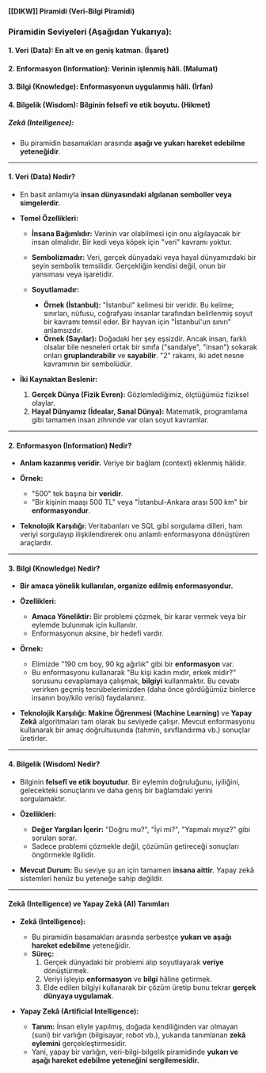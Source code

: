 #### [[DIKW]] Piramidi (Veri-Bilgi Piramidi)


### **Piramidin Seviyeleri (Aşağıdan Yukarıya):**
 
    
#### 1. **Veri (Data):** En alt ve en geniş katman. (İşaret)
        
#### 2. **Enformasyon (Information):** Verinin işlenmiş hâli. (Malumat)
        
#### 3. **Bilgi (Knowledge):** Enformasyonun uygulanmış hâli. (İrfan)
        
#### 4. **Bilgelik (Wisdom):** Bilginin felsefî ve etik boyutu. (Hikmet)
        

##### **Zekâ (Intelligence):** 
- Bu piramidin basamakları arasında **aşağı ve yukarı hareket edebilme yeteneğidir**.
    

---

#### 1. Veri (Data) Nedir?

- En basit anlamıyla **insan dünyasındaki algılanan semboller veya simgelerdir.**
    
- **Temel Özellikleri:**
    - **İnsana Bağımlıdır:** Verinin var olabilmesi için onu algılayacak bir insan olmalıdır. Bir kedi veya köpek için "veri" kavramı yoktur.
    - **Sembolizmadır:** Veri, gerçek dünyadaki veya hayal dünyamızdaki bir şeyin sembolik temsilidir. Gerçekliğin kendisi değil, onun bir yansıması veya işaretidir.
        
    - **Soyutlamadır:**
        - **Örnek (İstanbul):** "İstanbul" kelimesi bir veridir. Bu kelime; sınırları, nüfusu, coğrafyası insanlar tarafından belirlenmiş soyut bir kavramı temsil eder. Bir hayvan için "İstanbul'un sınırı" anlamsızdır.
        - **Örnek (Sayılar):** Doğadaki her şey eşsizdir. Ancak insan, farklı olsalar bile nesneleri ortak bir sınıfa ("sandalye", "insan") sokarak onları **gruplandırabilir** ve **sayabilir**. "2" rakamı, iki adet nesne kavramının bir sembolüdür.
            
- **İki Kaynaktan Beslenir:**
    1. **Gerçek Dünya (Fizik Evren):** Gözlemlediğimiz, ölçtüğümüz fiziksel olaylar.
    2. **Hayal Dünyamız (İdealar, Sanal Dünya):** Matematik, programlama gibi tamamen insan zihninde var olan soyut kavramlar.

---

#### 2. Enformasyon (Information) Nedir?

- **Anlam kazanmış veridir.** Veriye bir bağlam (context) eklenmiş hâlidir.
    
- **Örnek:**
    - "500" tek başına bir **veridir**.
    - "Bir kişinin maaşı 500 TL" veya "İstanbul-Ankara arası 500 km" bir **enformasyondur**.
        
- **Teknolojik Karşılığı:** Veritabanları ve SQL gibi sorgulama dilleri, ham veriyi sorgulayıp ilişkilendirerek onu anlamlı enformasyona dönüştüren araçlardır.

---
#### 3. Bilgi (Knowledge) Nedir?

- **Bir amaca yönelik kullanılan, organize edilmiş enformasyondur.**
    
- **Özellikleri:**
    - **Amaca Yöneliktir:** Bir problemi çözmek, bir karar vermek veya bir eylemde bulunmak için kullanılır.
    - Enformasyonun aksine, bir hedefi vardır.
        
- **Örnek:**
    - Elimizde "190 cm boy, 90 kg ağırlık" gibi bir **enformasyon** var.
    - Bu enformasyonu kullanarak "Bu kişi kadın mıdır, erkek midir?" sorusunu cevaplamaya çalışmak, **bilgiyi** kullanmaktır. Bu cevabı verirken geçmiş tecrübelerimizden (daha önce gördüğümüz binlerce insanın boy/kilo verisi) faydalanırız.
        
- **Teknolojik Karşılığı:** **Makine Öğrenmesi (Machine Learning)** ve **Yapay Zekâ** algoritmaları tam olarak bu seviyede çalışır. Mevcut enformasyonu kullanarak bir amaç doğrultusunda (tahmin, sınıflandırma vb.) sonuçlar üretirler.
    

---

#### 4. Bilgelik (Wisdom) Nedir?

- Bilginin **felsefî ve etik boyutudur**. Bir eylemin doğruluğunu, iyiliğini, gelecekteki sonuçlarını ve daha geniş bir bağlamdaki yerini sorgulamaktır.
    
- **Özellikleri:**
    - **Değer Yargıları İçerir:** "Doğru mu?", "İyi mi?", "Yapmalı mıyız?" gibi soruları sorar.
    - Sadece problemi çözmekle değil, çözümün getireceği sonuçları öngörmekle ilgilidir.
        
- **Mevcut Durum:** Bu seviye şu an için tamamen **insana aittir**. Yapay zekâ sistemleri henüz bu yeteneğe sahip değildir.
    

---

#### Zekâ (Intelligence) ve Yapay Zekâ (AI) Tanımları

- **Zekâ (Intelligence):**
    - Bu piramidin basamakları arasında serbestçe **yukarı ve aşağı hareket edebilme** yeteneğidir.
    - **Süreç:**
        1. Gerçek dünyadaki bir problemi alıp soyutlayarak **veriye** dönüştürmek.
        2. Veriyi işleyip **enformasyon** ve **bilgi** hâline getirmek.
        3. Elde edilen bilgiyi kullanarak bir çözüm üretip bunu tekrar **gerçek dünyaya uygulamak**.
            
- **Yapay Zekâ (Artificial Intelligence):**
    - **Tanım:** İnsan eliyle yapılmış, doğada kendiliğinden var olmayan (suni) bir varlığın (bilgisayar, robot vb.), yukarıda tanımlanan **zekâ eylemini** gerçekleştirmesidir.
    - Yani, yapay bir varlığın, veri-bilgi-bilgelik piramidinde **yukarı ve aşağı hareket edebilme yeteneğini sergilemesidir.**